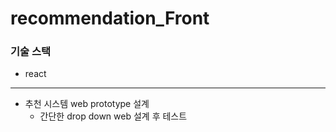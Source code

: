 # recommendation_Front

### 기술 스택
- react
---
- 추천 시스템 web prototype 설계
  - 간단한 drop down web 설계 후 테스트
  
  
